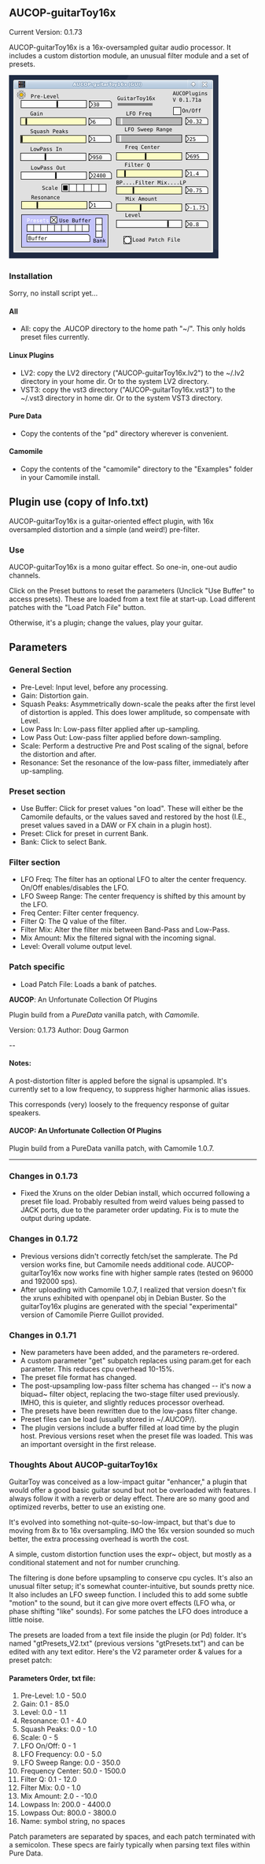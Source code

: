 ## AUCOP-guitarToy16x

Current Version: 0.1.73

AUCOP-guitarToy16x is a 16x-oversampled guitar audio processor. It includes a custom distortion module, an unusual filter module and a set of presets.

![gtoy pic](../webstuff/guitarToy_0.1.71.png)

### Installation

Sorry, no install script yet...

#### All

- All: copy the .AUCOP directory to the home path "~/". This only holds preset files currently.

#### Linux Plugins

- LV2: copy the LV2 directory ("AUCOP-guitarToy16x.lv2") to the ~/.lv2 directory in your home dir. Or to the system LV2 directory.
- VST3: copy the vst3 directory ("AUCOP-guitarToy16x.vst3") to the ~/.vst3 directory in home dir. Or to the system VST3 directory.

#### Pure Data

- Copy the contents of the "pd" directory wherever is convenient.

#### Camomile

- Copy the contents of the "camomile" directory to the "Examples" folder in your Camomile install.

## Plugin use (copy of Info.txt)

AUCOP-guitarToy16x is a guitar-oriented effect plugin, with 16x oversampled distortion and a simple (and weird!) pre-filter.

### Use

AUCOP-guitarToy16x is a mono guitar effect. So one-in, one-out audio channels.

Click on the Preset buttons to reset the parameters (Unclick "Use Buffer" to access presets). These are loaded from a text file at start-up. Load different patches with the "Load Patch File" button.

Otherwise, it's a plugin; change the values, play your guitar.

## Parameters

### General Section

- Pre-Level: Input level, before any processing.
- Gain: Distortion gain.
- Squash Peaks: Asymmetrically down-scale the peaks after the first level of distortion is appled. This does lower amplitude, so compensate with Level.
- Low Pass In: Low-pass filter applied after up-sampling.
- Low Pass Out: Low-pass filter applied before down-sampling.
- Scale: Perform a destructive Pre and Post scaling of the signal, before the distortion and after.
- Resonance: Set the resonance of the low-pass filter, immediately after up-sampling.

### Preset section

- Use Buffer: Click for preset values "on load". These will either be the Camomile defaults, or the values saved and restored by the host (I.E., preset values saved in a DAW or FX chain in a plugin host).
- Preset: Click for preset in current Bank.
- Bank: Click to select Bank.

### Filter section

- LFO Freq: The filter has an optional LFO to alter the center frequency. On/Off enables/disables the LFO.
- LFO Sweep Range: The center frequency is shifted by this amount by the LFO.
- Freq Center: Filter center frequency.
- Filter Q: The Q value of the filter.
- Filter Mix: Alter the filter mix between Band-Pass and Low-Pass.
- Mix Amount: Mix the filtered signal with the incoming signal.
- Level: Overall volume output level.

### Patch specific

- Load Patch File: Loads a bank of patches.

**AUCOP**: An Unfortunate Collection Of Plugins

Plugin build from a *PureData* vanilla patch, with *Camomile*.

Version: 0.1.73
Author: Doug Garmon

--
#### Notes:
A post-distortion filter is appled before the signal is upsampled. It's currently set to a low frequency, to suppress higher harmonic alias issues.

This corresponds (very) loosely to the frequency response of guitar speakers.

#### AUCOP: An Unfortunate Collection Of Plugins

Plugin build from a PureData vanilla patch, with Camomile 1.0.7.

---

### Changes in 0.1.73

- Fixed the Xruns on the older Debian install, which occurred following a preset file load. Probably resulted from weird values being passed to JACK ports, due to the parameter order updating. Fix is to mute the output during update.

### Changes in 0.1.72

- Previous versions didn't correctly fetch/set the samplerate. The Pd version works fine, but Camomile needs additional code. AUCOP-guitarToy16x now works fine with higher sample rates (tested on 96000 and 192000 sps).
- After uploading with Camomile 1.0.7, I realized that version doesn't fix the xruns exhibited with openpanel obj in Debian Buster. So the guitarToy16x plugins are generated with the special "experimental" version of Camomile Pierre Guillot provided.

### Changes in 0.1.71

- New parameters have been added, and the parameters re-ordered.
- A custom parameter "get" subpatch replaces using param.get for each parameter. This reduces cpu overhead 10-15%.
- The preset file format has changed.
- The post-upsampling low-pass filter schema has changed -- it's now a biquad~ filter object, replacing the two-stage filter used previously. IMHO, this is quieter, and slightly reduces processor overhead.
- The presets have been rewritten due to the low-pass filter change.
- Preset files can be load (usually stored in ~/.AUCOP/).
- The plugin versions include a buffer filled at load time by the plugin host. Previous versions reset when the preset file was loaded. This was an important oversight in the first release.


### Thoughts About AUCOP-guitarToy16x

GuitarToy was conceived as a low-impact guitar "enhancer," a plugin that would offer a good basic guitar sound but not be overloaded with features. I always follow it with a reverb or delay effect. There are so many good and optimized reverbs, better to use an existing one.

It's evolved into something not-quite-so-low-impact, but that's due to moving from 8x to 16x oversampling. IMO the 16x version sounded so much better, the extra processing overhead is worth the cost.

A simple, custom distortion function uses the expr~ object, but mostly as a conditional statement and not for number crunching.

The filtering is done before upsampling to conserve cpu cycles. It's also an unusual filter setup; it's somewhat counter-intuitive, but sounds pretty nice. It also includes an LFO sweep function. I included this to add some subtle "motion" to the sound, but it can give more overt effects (LFO wha, or phase shifting "like" sounds). For some patches the LFO does introduce a little noise.

The presets are loaded from a text file inside the plugin (or Pd) folder. It's named "gtPresets_V2.txt" (previous versions "gtPresets.txt") and can be edited with any text editor. Here's the V2 parameter order & values for a preset patch:

#### Parameters Order, txt file:

1) Pre-Level: 1.0 - 50.0
2) Gain: 0.1 - 85.0
3) Level: 0.0 - 1.1
4) Resonance: 0.1 - 4.0 
5) Squash Peaks: 0.0 - 1.0
6) Scale: 0 - 5
7) LFO On/Off: 0 - 1
8) LFO Frequency: 0.0 - 5.0
9) LFO Sweep Range: 0.0 - 350.0
10) Frequency Center: 50.0 - 1500.0
11) Filter Q: 0.1 - 12.0
12) Filter Mix: 0.0 - 1.0
13) Mix Amount: 2.0 - -10.0
14) Lowpass In: 200.0 - 4400.0
15) Lowpass Out: 800.0 - 3800.0
16) Name: symbol string, no spaces

Patch parameters are separated by spaces, and each patch terminated with a semicolon. These specs are fairly typically when parsing text files within Pure Data.
